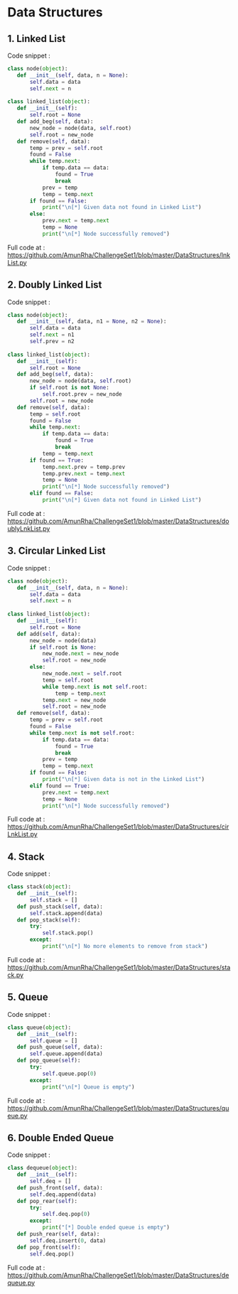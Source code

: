 # Data Structures

## 1. Linked List

Code snippet :

```python
class node(object):
   def __init__(self, data, n = None):
       self.data = data
       self.next = n
 
class linked_list(object):
   def __init__(self):
       self.root = None
   def add_beg(self, data):
       new_node = node(data, self.root)
       self.root = new_node
   def remove(self, data):
       temp = prev = self.root
       found = False
       while temp.next:
           if temp.data == data:
               found = True
               break
           prev = temp
           temp = temp.next
       if found == False:
           print("\n[*] Given data not found in Linked List")
       else:
           prev.next = temp.next
           temp = None
           print("\n[*] Node successfully removed")
```
Full code at :
https://github.com/AmunRha/ChallengeSet1/blob/master/DataStructures/lnkList.py

## 2. Doubly Linked List

Code snippet :

```python
class node(object):
   def __init__(self, data, n1 = None, n2 = None):
       self.data = data
       self.next = n1
       self.prev = n2
 
class linked_list(object):
   def __init__(self):
       self.root = None
   def add_beg(self, data):
       new_node = node(data, self.root)
       if self.root is not None:
           self.root.prev = new_node
       self.root = new_node
   def remove(self, data):
       temp = self.root
       found = False
       while temp.next:
           if temp.data == data:
               found = True
               break
           temp = temp.next
       if found == True:
           temp.next.prev = temp.prev
           temp.prev.next = temp.next
           temp = None
           print("\n[*] Node successfully removed")
       elif found == False:
           print("\n[*] Given data not found in Linked List")
```
Full code at :
https://github.com/AmunRha/ChallengeSet1/blob/master/DataStructures/doublyLnkList.py

## 3. Circular Linked List

Code snippet :

```python
class node(object):
   def __init__(self, data, n = None):
       self.data = data
       self.next = n
 
class linked_list(object):
   def __init__(self):
       self.root = None
   def add(self, data):
       new_node = node(data)
       if self.root is None:
           new_node.next = new_node
           self.root = new_node
       else:
           new_node.next = self.root
           temp = self.root
           while temp.next is not self.root:
               temp = temp.next
           temp.next = new_node
           self.root = new_node
   def remove(self, data):
       temp = prev = self.root
       found = False
       while temp.next is not self.root:
           if temp.data == data:
               found = True   
               break
           prev = temp
           temp = temp.next
       if found == False:
           print("\n[*] Given data is not in the Linked List")
       elif found == True:
           prev.next = temp.next
           temp = None
           print("\n[*] Node successfully removed")
```
Full code at :
https://github.com/AmunRha/ChallengeSet1/blob/master/DataStructures/cirLnkList.py

## 4. Stack 

Code snippet :

```python
class stack(object):
   def __init__(self):
       self.stack = []
   def push_stack(self, data):
       self.stack.append(data)
   def pop_stack(self):
       try:
           self.stack.pop()
       except:
           print("\n[*] No more elements to remove from stack")
```
Full code at :
https://github.com/AmunRha/ChallengeSet1/blob/master/DataStructures/stack.py

## 5. Queue

Code snippet :

```python
class queue(object):
   def __init__(self):
       self.queue = []
   def push_queue(self, data):
       self.queue.append(data)
   def pop_queue(self):
       try:
           self.queue.pop(0)
       except:
           print("\n[*] Queue is empty")
```
Full code at :
https://github.com/AmunRha/ChallengeSet1/blob/master/DataStructures/queue.py

## 6. Double Ended Queue

Code snippet :

```python
class dequeue(object):
   def __init__(self):
       self.deq = []
   def push_front(self, data):
       self.deq.append(data) 
   def pop_rear(self):
       try:
           self.deq.pop(0)
       except:
           print("[*] Double ended queue is empty")    
   def push_rear(self, data):
       self.deq.insert(0, data)
   def pop_front(self):
       self.deq.pop()
```
Full code at :
https://github.com/AmunRha/ChallengeSet1/blob/master/DataStructures/dequeue.py
